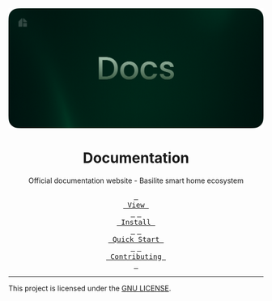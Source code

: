 <div align="center">
    <img src="./public/github-banner.png">
    <h1 align="center"> Documentation </h1>
    <p>Official documentation website - Basilite smart home ecosystem</p>
</div>

<p align="center">
  <a href="https://docs-basilite.netlify.app/"><kbd> <br> View <br> </kbd></a>
  <a href=""><kbd> <br> Install <br> </kbd></a>
  <a href=""><kbd> <br> Quick Start <br> </kbd></a>
  <a href=""><kbd> <br> Contributing <br> </kbd></a>
</p>

---

This project is licensed under the [GNU LICENSE](./LICENSE).
